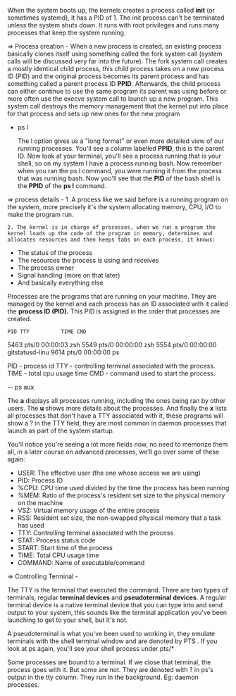 
When the system boots up, the kernels creates a process called **init** (or sometimes systemd), it has a PID of 1. The init process can't be terminated unless the system shuts down. It runs with root privileges and runs many processes that keep the system running.

=> Process creation - 
	When a new process is created, an existing process basically clones itself using something called the fork system call (system calls will be discussed very far into the future). The fork system call creates a mostly identical child process, this child process takes on a new process ID (PID) and the original process becomes its parent process and has something called a parent process ID **PPID**. Afterwards, the child process can either continue to use the same program its parent was using before or more often use the execve system call to launch up a new program. This system call destroys the memory management that the kernel put into place for that process and sets up new ones for the new program


- ps l

	The l option gives us a "long format" or even more detailed view of our running processes. You'll see a column labelled **PPID**, this is the parent ID. Now look at your terminal, you'll see a process running that is your shell, so on my system I have a process running bash. Now remember when you ran the ps l command, you were running it from the process that was running bash. Now you'll see that the **PID** of the bash shell is the **PPID** of the **ps l** command.

=> process details - 
	1 .A process like we said before is a running program on the system, more precisely it's the system allocating memory, CPU, I/O to make the program run.

	2. The kernel is in charge of processes, when we run a program the kernel loads up the code of the program in memory, determines and allocates resources and then keeps tabs on each process, it knows:

- The status of the process
- The resources the process is using and receives
- The process owner
- Signal handling (more on that later)
- And basically everything else

Processes are the programs that are running on your machine. They are managed by the kernel and each process has an ID associated with it called the **process ID (PID).** This PID is assigned in the order that processes are created.

    PID TTY          TIME CMD
   5463  pts/0    00:00:03 zsh
   5549  pts/0    00:00:00 zsh
   5554  pts/0    00:00:00 gitstatusd-linu
   9614  pts/0    00:00:00 ps

PID - process id 
TTY - controlling terminal associated with the process. 
TIME - total cpu usage time 
CMD - command used to start the process. 


-- ps aux

The **a** displays all processes running, including the ones being ran by other users. The **u** shows more details about the processes. And finally the **x** lists all processes that don't have a TTY associated with it, these programs will show a ? in the TTY field, they are most common in daemon processes that launch as part of the system startup.

You'll notice you're seeing a lot more fields now, no need to memorize them all, in a later course on advanced processes, we'll go over some of these again:

- USER: The effective user (the one whose access we are using)
- PID: Process ID
- %CPU: CPU time used divided by the time the process has been running
- %MEM: Ratio of the process's resident set size to the physical memory on the machine
- VSZ: Virtual memory usage of the entire process
- RSS: Resident set size, the non-swapped physical memory that a task has used
- TTY: Controlling terminal associated with the process
- STAT: Process status code
- START: Start time of the process
- TIME: Total CPU usage time
- COMMAND: Name of executable/command


	
=> Controlling Terminal - 

The TTY is the terminal that executed the command. There are two types of terminals, regular **terminal devices** and **pseudoterminal devices**. A regular terminal device is a native terminal device that you can type into and send output to your system, this sounds like the terminal application you've been launching to get to your shell, but it's not.

A pseudoterminal is what you've been used to working in, they emulate terminals with the shell terminal window and are denoted by PTS . If you look at ps again, you'll see your shell process under pts/*

Some processes are bound to a terminal. If we close that terminal, the process goes with it. But some are not. They are denoted with ? in ps's output in the tty column. They run in the background. Eg: daemon processes. 


